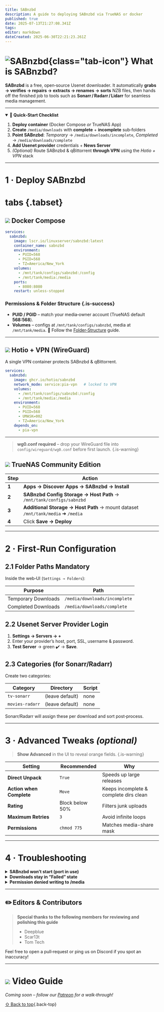 ```yaml
---
title: SABnzbd
description: A guide to deploying SABnzbd via TrueNAS or docker
published: true
date: 2025-07-13T21:27:08.341Z
tags: 
editor: markdown
dateCreated: 2025-06-30T22:21:23.261Z
---
```


# ![SABnzbd](/sabnzbd.png){class="tab-icon"} What is SABnzbd?

**SABnzbd** is a free, open‑source Usenet downloader.  It automatically **grabs → verifies → repairs → extracts → renames → sorts** NZB files, then hands off the finished job to tools such as **Sonarr / Radarr / Lidarr** for seamless media management.

---

<details class="quickstart" open>
<summary><strong>🚀 Quick‑Start Checklist</strong></summary>

1. **Deploy container** (Docker Compose *or* TrueNAS App)
2. **Create** `/media/downloads` with **complete** + **incomplete** sub‑folders
3. **Point SABnzbd**: *Temporary* → `/media/downloads/incomplete`, *Completed* → `/media/downloads/complete`
4. **Add Usenet provider** credentials + **News Server**
5. *(Optional)* Route SABnzbd & qBittorrent **through VPN** using the *Hotio + VPN* stack

</details>

---

# 1 · Deploy SABnzbd

# tabs {.tabset}

## <img src="/docker.png" class="tab-icon"> Docker Compose

```yaml
services:
  sabnzbd:
    image: lscr.io/linuxserver/sabnzbd:latest
    container_name: sabnzbd
    environment:
      - PUID=568
      - PGID=568
      - TZ=America/New_York
    volumes:
      - /mnt/tank/configs/sabnzbd:/config
      - /mnt/tank/media:/media
    ports:
      - 8080:8080
    restart: unless-stopped
```

### Permissions & Folder Structure {.is-success}

* **PUID / PGID** – match your media‑owner account (TrueNAS default **568:568**).
* **Volumes** – configs at `/mnt/tank/configs/sabnzbd`, media at `/mnt/tank/media`.
  📌 Follow the [Folder‑Structure](/Folder-Structure) guide.

---

## <img src="/docker.png" class="tab-icon"> Hotio + VPN (WireGuard)

A single VPN container protects SABnzbd & qBittorrent.

```yaml
services:
  sabnzbd:
    image: ghcr.io/hotio/sabnzbd
    network_mode: service:pia-vpn   # locked to VPN
    volumes:
      - /mnt/tank/configs/sabnzbd:/config
      - /mnt/tank/media:/media
    environment:
      - PUID=568
      - PGID=568
      - UMASK=002
      - TZ=America/New_York
    depends_on:
      - pia-vpn
```
---

> **wg0.conf required** – drop your WireGuard file into `config/wireguard/wg0.conf` before first launch. {.is-warning}

## <img src="/truenas.png" class="tab-icon"> TrueNAS Community Edition

| Step  | Action                                                                          |
| ----- | ------------------------------------------------------------------------------- |
| **1** | **Apps → Discover Apps → SABnzbd → Install**                                    |
| **2** | **SABnzbd Config Storage → Host Path** → `/mnt/tank/configs/sabnzbd`            |
| **3** | **Additional Storage → Host Path** → mount dataset `/mnt/tank/media` ➜ `/media` |
| **4** | Click **Save → Deploy**                                                         |

---

# 2 · First‑Run Configuration

## 2.1 Folder Paths  <span class="chip">Mandatory</span>

Inside the web‑UI (`Settings → Folders`):

| Purpose             | Path                          |
| ------------------- | ----------------------------- |
| Temporary Downloads | `/media/downloads/incomplete` |
| Completed Downloads | `/media/downloads/complete`   |

## 2.2 Usenet Server  <span class="chip">Provider Login</span>

1. **Settings → Servers → +**
2. Enter your provider’s host, port, SSL, username & password.
3. **Test Server** → green ✔️ → **Save**.

## 2.3 Categories (for Sonarr/Radarr)

Create two categories:

| Category        | Directory       | Script |
| --------------- | --------------- | ------ |
| `tv-sonarr`     | (leave default) | none   |
| `movies-radarr` | (leave default) | none   |

Sonarr/Radarr will assign these per download and sort post‑process.

---

# 3 · Advanced Tweaks *(optional)*

> **Show Advanced** in the UI to reveal orange fields. {.is-warning}

| Setting                  | Recommended     | Why                                    |
| ------------------------ | --------------- | -------------------------------------- |
| **Direct Unpack**        | `True`          | Speeds up large releases               |
| **Action when Complete** | `Move`          | Keeps incomplete & complete dirs clean |
| **Rating**               | Block below 50% | Filters junk uploads                   |
| **Maximum Retries**      | `3`             | Avoid infinite loops                   |
| **Permissions**          | `chmod 775`     | Matches media-share mask               |

---

# 4 · Troubleshooting

<details><summary><strong>SABnzbd won’t start (port in use)</strong></summary>
Another service (often Hotio/qBittorrent) is already bound to 8080. Change Web UI port in your compose file or TrueNAS form.
</details>

<details><summary><strong>Downloads stay in “Failed” state</strong></summary>
- Missing par2 binaries → enable Repair in Settings > Switches  
- News‑server article age too low → switch to a provider with >3000d retention.
</details>

<details><summary><strong>Permission denied writing to /media</strong></summary>
Ensure host path uses the same PUID/PGID as Sonarr/Radarr (TrueNAS: 568:568) or run `chown -R 568:568 /mnt/tank/media`.
</details>

---

## ✏️ Editors & Contributors

> **Special thanks to the following members for reviewing and polishing this guide**
> - Deepblue
> - Scar13t
> - Tom Tech

Feel free to open a pull‑request or ping us on Discord if you spot an inaccuracy!

---

# <img src="/patreon-light.png" class="tab-icon"> Video Guide

*Coming soon – follow our [Patreon](https://www.patreon.com/serversathome) for a walk‑through!*

[⇧ Back to top](#what-is-sabnzbd){.back-top}

